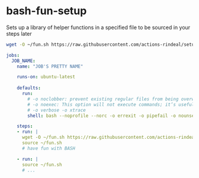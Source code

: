 # bash-fun-setup
Sets up a library of helper functions in a specified file to be sourced in your steps later

```sh
wget -O ~/fun.sh https://raw.githubusercontent.com/actions-rindeal/setup-bash-fun/master/fun.sh
```

```yaml
jobs:
  JOB_NAME:
    name: "JOB'S PRETTY NAME"

    runs-on: ubuntu-latest
    
    defaults:
      run:
        # -o noclobber: prevent existing regular files from being overwritten by redirection of output
        # -o noexec: This option will not execute commands; it’s useful for checking a script for syntax errors.
        # -o verbose -o xtrace
        shell: bash --noprofile --norc -o errexit -o pipefail -o nounset {0}

    steps:
    - run: |
      wget -O ~/fun.sh https://raw.githubusercontent.com/actions-rindeal/setup-bash-fun/master/fun.sh
      source ~/fun.sh
      # have fun with BASH

    - run: |
      source ~/fun.sh
      # ...
```
